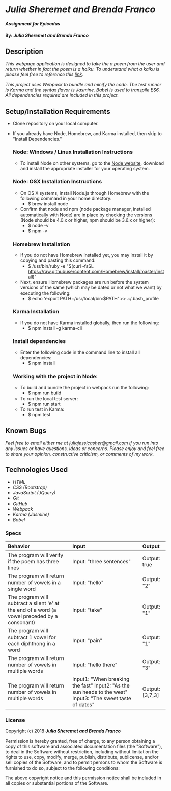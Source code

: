 # _Julia Sheremet and Brenda Franco_

#### _Assignment for Epicodus_

#### By: _**Julia Sheremet and Brenda Franco**_

## Description

_This webpage application is designed to take the a poem from the user and return whether in fact the poem is a haiku. To understand what a kaiku is please feel free to reference this <a href="https://en.wikipedia.org/wiki/Haiku">link</a>._

_This project uses Webpack to bundle and minify the code. The test runner is Karma and the syntax flavor is Jasmine. Babel is used to transpile ES6. All dependencies required are included in this project._

## Setup/Installation Requirements

* Clone repository on your local computer.
* If you already have Node, Homebrew, and Karma installed, then skip to "Install Dependencies."

  ### Node: Windows / Linux Installation Instructions
  * To install Node on other systems, go to the <a href="https://nodejs.org/en/">Node website</a>, download and install the appropriate installer for your operating system.

  ### Node: OSX Installation Instructions
  * On OS X systems, install Node.js through Homebrew with the following command in your home directory:
    * $ brew install node
  * Confirm that node and npm (node package manager, installed automatically with Node) are in place by checking the versions (Node should be 4.0.x or higher, npm should be 3.6.x or higher):
    * $ node -v
    * $ npm -v

  ### Homebrew Installation
  * If you do not have Homebrew installed yet, you may install it by copying and pasting this command:
    * $ /usr/bin/ruby -e "$(curl -fsSL https://raw.githubusercontent.com/Homebrew/install/master/install)"
  * Next, ensure Homebrew packages are run before the system versions of the same (which may be dated or not what we want) by executing the following:
    * $ echo 'export PATH=/usr/local/bin:$PATH' >> ~/.bash_profile

  ### Karma Installation
  * If you do not have Karma installed globally, then run the following:
    * $ npm install -g karma-cli

  ### Install dependencies
  * Enter the following code in the command line to install all dependencies:
    * $ npm install

  ### Working with the project in Node:
  * To build and bundle the project in webpack run the following:
    * $ npm run build
  * To run the local test server:
    * $ npm run start
  * To run test in Karma:
    * $ npm test


## Known Bugs

_Feel free to email either me at [juliajessicasher@gmail.com](mailto:juliajessicasher@gmail.com) if you run into any issues or have questions, ideas or concerns. Please enjoy and feel free to share your opinion, constructive criticism, or comments of my work._

## Technologies Used

* _HTML_
* _CSS (Bootstrap)_
* _JavaScript (JQuery)_
* _Git_
* _GitHub_
* _Webpack_
* _Karma (Jasmine)_
* _Babel_

### Specs
| Behavior | Input | Output |
| :-------------     | :------------- | :------------- |
| The program will verify if the poem has three lines | Input: "three sentences" | Output: true |
| The program will return number of vowels in a single word | Input: "hello" | Output: "2" |
| The program will subtract a silent 'e' at the end of a word (a vowel preceded by a consonant) | Input: "take" | Output: "1" |
| The program will subtract 1 vowel for each diphthong in a word | Input: "pain" | Output: "1" |
| The program will return number of vowels in multiple words | Input: "hello there" | Output: "3" |
| The program will return number of vowels in multiple words | Input1: "When breaking the fast" Input2: "As the sun heads to the west" Input3: "The sweet taste of dates"| Output: [3,7,3] |


### License

Copyright (c) 2018 ****_Julia Sheremet and Brenda Franco_****

Permission is hereby granted, free of charge, to any person obtaining a copy of this software and associated documentation files (the "Software"), to deal in the Software without restriction, including without limitation the rights to use, copy, modify, merge, publish, distribute, sublicense, and/or sell copies of the Software, and to permit persons to whom the Software is furnished to do so, subject to the following conditions:

The above copyright notice and this permission notice shall be included in all copies or substantial portions of the Software.
